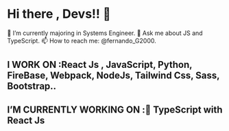 # Hi there , Devs!! 👋 #

🌱 I’m currently majoring in Systems Engineer.
💬 Ask me about JS and TypeScript.
📫 How to reach me: @fernando_G2000.
## I WORK ON :React Js , JavaScript, Python, FireBase, Webpack, NodeJs, Tailwind Css, Sass, Bootstrap..
## I’M CURRENTLY WORKING ON :🔭 TypeScript with React Js


